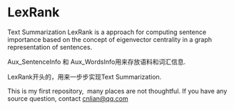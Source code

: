 # LexRank
Text Summarization
LexRank is a approach for computing sentence importance based on the concept of eigenvector centrality in a graph representation of sentences.

Aux_SentenceInfo 和 Aux_WordsInfo用来存放语料和词汇信息.

LexRank开头的，用来一步步实现Text Summarization.

This is my first repository,  many places are not thoughtful. If you have any source question, contact cnlian@qq.com
